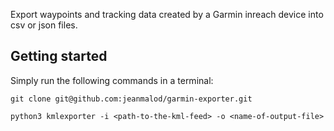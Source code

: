 Export waypoints and tracking data created by a Garmin inreach device into csv or json files.

## Getting started

Simply run the following commands in a terminal:

```
git clone git@github.com:jeanmalod/garmin-exporter.git
```

```
python3 kmlexporter -i <path-to-the-kml-feed> -o <name-of-output-file>
```